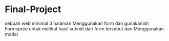 # Final-Project
sebuah web minimal 3 halaman Menggunakan form dan gunakanlah Formspree untuk melihat hasil submit dari form tersebut dan Menggunakan modal 
